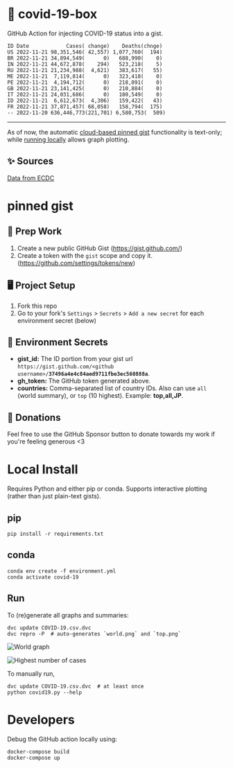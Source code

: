 # 🏥 covid-19-box

GitHub Action for injecting COVID-19 status into a gist.

```
ID Date            Cases( change)    Deaths(chnge)
US 2022-11-21 98,351,546( 42,557) 1,077,760(  194)
BR 2022-11-21 34,894,549(      0)   688,990(    0)
IN 2022-11-21 44,672,878(    294)   523,218(    5)
RU 2022-11-21 21,234,988(  4,621)   383,617(   55)
ME 2022-11-21  7,119,814(      0)   323,418(    0)
PE 2022-11-21  4,194,712(      0)   218,091(    0)
GB 2022-11-21 23,141,425(      0)   210,884(    0)
IT 2022-11-21 24,031,686(      0)   180,549(    0)
ID 2022-11-21  6,612,673(  4,306)   159,422(   43)
FR 2022-11-21 37,871,457( 68,058)   158,794(  175)
-- 2022-11-20 636,446,773(221,701) 6,580,753(  509)
```

---

As of now, the automatic [cloud-based pinned gist](#pinned-gist) functionality is text-only;
while [running locally](#local-install) allows graph plotting.

## ✨ Sources

[Data from ECDC](https://www.ecdc.europa.eu/en/publications-data/download-todays-data-geographic-distribution-covid-19-cases-worldwide)

# pinned gist

## 🎒 Prep Work
1. Create a new public GitHub Gist (https://gist.github.com/)
1. Create a token with the `gist` scope and copy it. (https://github.com/settings/tokens/new)

## 🖥 Project Setup
1. Fork this repo
1. Go to your fork's `Settings` > `Secrets` > `Add a new secret` for each environment secret (below)

## 🤫 Environment Secrets
- **gist_id:** The ID portion from your gist url `https://gist.github.com/<github username>/`**`37496a4e4c84aed9711fbe3ec560888a`**.
- **gh_token:** The GitHub token generated above.
- **countries:** Comma-separated list of country IDs. Also can use `all` (world summary), or `top` (10 highest). Example: **top,all,JP**.

## 💸 Donations

Feel free to use the GitHub Sponsor button to donate towards my work if you're feeling generous <3

# Local Install

Requires Python and either pip or conda. Supports interactive plotting (rather than just plain-text gists).

## pip

```
pip install -r requirements.txt
```

## conda

```
conda env create -f environment.yml
conda activate covid-19
```

## Run

To (re)generate all graphs and summaries:

```
dvc update COVID-19.csv.dvc
dvc repro -P  # auto-generates `world.png` and `top.png`
```

![World graph](world.png)

![Highest number of cases](top.png)

To manually run,

```
dvc update COVID-19.csv.dvc  # at least once
python covid19.py --help
```

# Developers

Debug the GitHub action locally using:

```
docker-compose build
docker-compose up
```
